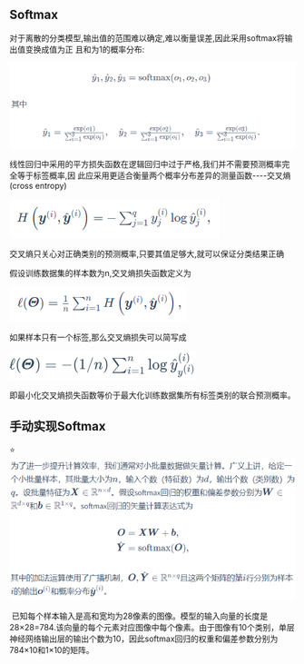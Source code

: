 ## Softmax

对于离散的分类模型,输出值的范围难以确定,难以衡量误差,因此采用softmax将输出值变换成值为正	且和为1的概率分布:

![image-20220109204116524](../images/image-20220109204116524.png)



线性回归中采用的平方损失函数在逻辑回归中过于严格,我们并不需要预测概率完全等于标签概率,因	此应采用更适合衡量两个概率分布差异的测量函数----交叉熵(cross entropy)

![image-20220109204636083](../images/image-20220109204636083.png)

​	交叉熵只关心对正确类别的预测概率,只要其值足够大,就可以保证分类结果正确

假设训练数据集的样本数为n,交叉熵损失函数定义为

![image-20220109204825879](../images/image-20220109204825879.png)

如果样本只有一个标签,那么交叉熵损失可以简写成

<img src="../images/image-20220109204950628.png" alt="image-20220109204950628" style="zoom:50%;" />

​	即最小化交叉熵损失函数等价于最大化训练数据集所有标签类别的联合预测概率。

## 手动实现Softmax

:star:![image-20220109205759039](../images/image-20220109205759039.png)

​		已知每个样本输入是高和宽均为28像素的图像。模型的输入向量的长度是 28×28=784.该向量的每个元素对应图像中每个像素。由于图像有10个类别，单层神经网络输出层的输出个数为10，因此softmax回归的权重和偏差参数分别为784×10和1×10的矩阵。